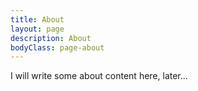 ```yaml
---
title: About
layout: page
description: About
bodyClass: page-about
---
```


I will write some about content here, later...
